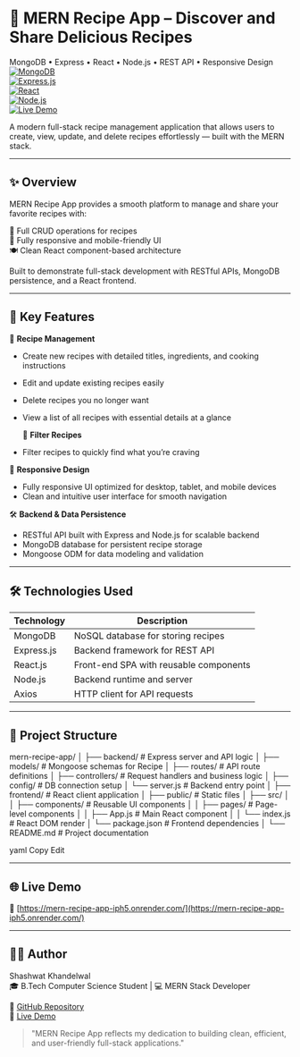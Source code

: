 # 🥘 MERN Recipe App – Discover and Share Delicious Recipes

MongoDB • Express • React • Node.js • REST API • Responsive Design  
[![MongoDB](https://img.shields.io/badge/MongoDB-47A248?style=flat&logo=mongodb&logoColor=white)](https://www.mongodb.com/)  
[![Express.js](https://img.shields.io/badge/Express.js-404D59?style=flat)](https://expressjs.com/)  
[![React](https://img.shields.io/badge/React-61DAFB?style=flat&logo=react&logoColor=black)](https://reactjs.org/)  
[![Node.js](https://img.shields.io/badge/Node.js-339933?style=flat&logo=node.js&logoColor=white)](https://nodejs.org/)  
[![Live Demo](https://img.shields.io/badge/Live%20Demo-00C853?style=flat&logo=heroku&logoColor=white)](https://mern-recipe-app-iph5.onrender.com/)

A modern full-stack recipe management application that allows users to create, view, update, and delete recipes effortlessly — built with the MERN stack.

---

## ✨ Overview

MERN Recipe App provides a smooth platform to manage and share your favorite recipes with:

🍳 Full CRUD operations for recipes  
📱 Fully responsive and mobile-friendly UI  
🍽️ Clean React component-based architecture  

Built to demonstrate full-stack development with RESTful APIs, MongoDB persistence, and a React frontend.

---

## 🔧 Key Features

📝 **Recipe Management**  
- Create new recipes with detailed titles, ingredients, and cooking instructions  
- Edit and update existing recipes easily  
- Delete recipes you no longer want  
- View a list of all recipes with essential details at a glance

  🔎 **Filter Recipes**  
- Filter recipes to quickly find what you’re craving  

📱 **Responsive Design**  
- Fully responsive UI optimized for desktop, tablet, and mobile devices  
- Clean and intuitive user interface for smooth navigation  

🛠️ **Backend & Data Persistence**  
- RESTful API built with Express and Node.js for scalable backend  
- MongoDB database for persistent recipe storage  
- Mongoose ODM for data modeling and validation  

---

## 🛠️ Technologies Used

| Technology | Description                            |
|------------|------------------------------------|
| MongoDB    | NoSQL database for storing recipes  |
| Express.js | Backend framework for REST API       |
| React.js   | Front-end SPA with reusable components |
| Node.js    | Backend runtime and server           |
| Axios      | HTTP client for API requests         |

---

## 📁 Project Structure

mern-recipe-app/
│
├── backend/ # Express server and API logic
│ ├── models/ # Mongoose schemas for Recipe
│ ├── routes/ # API route definitions
│ ├── controllers/ # Request handlers and business logic
│ ├── config/ # DB connection setup
│ └── server.js # Backend entry point
│
├── frontend/ # React client application
│ ├── public/ # Static files
│ ├── src/
│ │ ├── components/ # Reusable UI components
│ │ ├── pages/ # Page-level components
│ │ ├── App.js # Main React component
│ │ └── index.js # React DOM render
│ └── package.json # Frontend dependencies
│
└── README.md # Project documentation

yaml
Copy
Edit

---

## 🌐 Live Demo

🔗 [https://mern-recipe-app-iph5.onrender.com/](https://mern-recipe-app-iph5.onrender.com/)

---

## 🧑‍💻 Author

Shashwat Khandelwal  
🎓 B.Tech Computer Science Student | 💻 MERN Stack Developer

🔗 [GitHub Repository](https://github.com/SHASHWAT13244/MERN-RECIPE-APP)  
🔗 [Live Demo](https://mern-recipe-app-iph5.onrender.com/)

> "MERN Recipe App reflects my dedication to building clean, efficient, and user-friendly full-stack applications."
